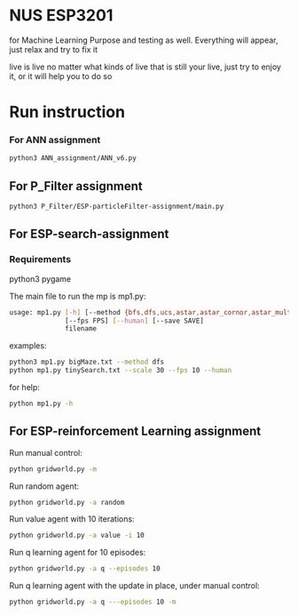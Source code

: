 # NUS ESP3201

for Machine Learning Purpose and testing as well. Everything will appear, just relax and try to fix it

live is live
no matter what kinds of live that is
still your live, just try to enjoy it, or it will help you to do so

# Run instruction

### For ANN assignment

```sh
python3 ANN_assignment/ANN_v6.py
```

## For P_Filter assignment

```sh
python3 P_Filter/ESP-particleFilter-assignment/main.py
```

## For ESP-search-assignment

### Requirements

python3
pygame

The main file to run the mp is mp1.py:

```sh
usage: mp1.py [-h] [--method {bfs,dfs,ucs,astar,astar_cornor,astar_multi}] [--scale SCALE]
              [--fps FPS] [--human] [--save SAVE]
              filename
```

examples:

```sh
python3 mp1.py bigMaze.txt --method dfs
python mp1.py tinySearch.txt --scale 30 --fps 10 --human
```

for help:

```sh
python mp1.py -h
```

## For ESP-reinforcement Learning assignment

Run manual control:

```sh
python gridworld.py -m
```

Run random agent:

```sh
python gridworld.py -a random
```

Run value agent with 10 iterations:

```sh
python gridworld.py -a value -i 10
```

Run q learning agent for 10 episodes:

```sh
python gridworld.py -a q --episodes 10
```

Run q learning agent with the update in place, under manual control:

```sh
python gridworld.py -a q ---episodes 10 -m
```
